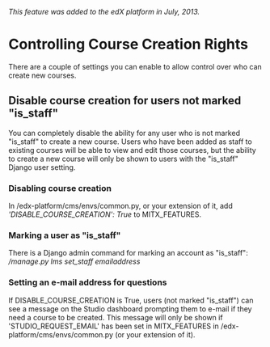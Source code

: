 _This feature was added to the edX platform in July, 2013._

# Controlling Course Creation Rights

There are a couple of settings you can enable to allow control over who can create new courses.

## Disable course creation for users not marked "is_staff"
You can completely disable the ability for any user who is not marked "is_staff" to create a new course. Users who have been added as staff to existing courses will be able to view and edit those courses, but the ability to create a new course will only be shown to users with the "is_staff" Django user setting.

### Disabling course creation
In /edx-platform/cms/envs/common.py, or your extension of it, add _'DISABLE_COURSE_CREATION': True_ to MITX_FEATURES.

### Marking a user as "is_staff"
There is a Django admin command for marking an account as "is_staff": _/manage.py lms set_staff emailaddress_

### Setting an e-mail address for questions
If DISABLE_COURSE_CREATION is True, users (not marked "is_staff") can see a message on the Studio dashboard prompting them to e-mail if they need a course to be created. This message will only be shown if 'STUDIO_REQUEST_EMAIL' has been set in MITX_FEATURES in /edx-platform/cms/envs/common.py (or your extension of it). 
